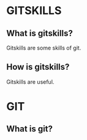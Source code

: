 # GITSKILLS
## What is gitskills?
   Gitskills are some skills of git.
## How is gitskills?
   Gitskills are useful.

# GIT
## What is git?
